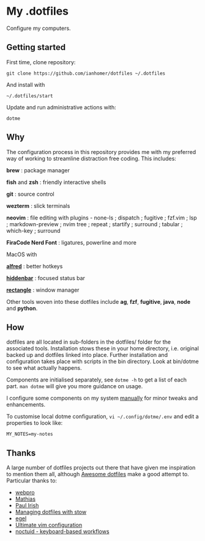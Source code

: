 # My .dotfiles

Configure my computers.

## Getting started

First time, clone repository:

    git clone https://github.com/ianhomer/dotfiles ~/.dotfiles

And install with

    ~/.dotfiles/start

Update and run administrative actions with:

    dotme

## Why

The configuration process in this repository provides me with my preferred way
of working to streamline distraction free coding. This includes:

**brew**
: package manager

**fish** and **zsh**
: friendly interactive shells

**git**
: source control

**wezterm**
: slick terminals

**neovim**
: file editing with plugins - none-ls ; dispatch ; fugitive ;
  fzf.vim ; lsp ; markdown-preview ; nvim tree ; repeat ; startify ;
  surround ; tabular ; which-key ; surround

**FiraCode Nerd Font**
: ligatures, powerline and more

MacOS with

**[alfred](https://www.alfredapp.com/)**
: better hotkeys

**[hiddenbar](https://github.com/dwarvesf/hidden)**
: focused status bar

**[rectangle](https://rectangleapp.com/)**
: window manager

Other tools woven into these dotfiles include **ag**, **fzf**,
**fugitive**, **java**, **node** and **python**.

## How

dotfiles are all located in sub-folders in the dotfiles/ folder for the
associated tools. Installation stows these in your home directory, i.e. original
backed up and dotfiles linked into place. Further installation and configuration
takes place with scripts in the bin directory. Look at bin/dotme to see what
actually happens.

Components are initialised separately, see `dotme -h` to get a list of each
part. `man dotme` will give you more guidance on usage.

I configure some components on my system [manually](./docs/manual-osx.md) for
minor tweaks and enhancements.

To customise local dotme configuration, `vi ~/.config/dotme/.env` and edit a
properties to look like:

```properties
MY_NOTES=my-notes
```

## Thanks

A large number of dotfiles projects out there that have given me inspiration to
mention them all, although [Awesome
dotfiles](https://github.com/webpro/awesome-dotfiles) make a good attempt to.
Particular thanks to:

- [webpro](https://github.com/webpro/dotfiles)
- [Mathias](https://github.com/mathiasbynens/dotfiles)
- [Paul Irish](https://github.com/paulirish/dotfiles)
- [Managing dotfiles with
  stow](https://alexpearce.me/2016/02/managing-dotfiles-with-stow/)
- [egel](https://github.com/egel/dotfiles)
- [Ultimate vim configuration](https://github.com/amix/vimrc)
- [noctuid - keyboard-based workflows](https://github.com/noctuid/dotfiles)
